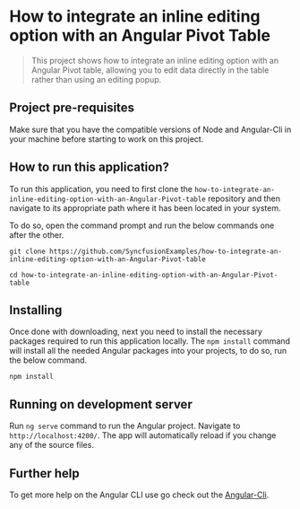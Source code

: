 # How to integrate an inline editing option with an Angular Pivot Table

> This project shows how to integrate an inline editing option with an Angular Pivot table, allowing you to edit data directly in the table rather than using an editing popup.

## Project pre-requisites

Make sure that you have the compatible versions of Node and Angular-Cli in your machine before starting to work on this project.

## How to run this application?

To run this application, you need to first clone the `how-to-integrate-an-inline-editing-option-with-an-Angular-Pivot-table` repository and then navigate to its appropriate path where it has been located in your system.

To do so, open the command prompt and run the below commands one after the other.

```
git clone https://github.com/SyncfusionExamples/how-to-integrate-an-inline-editing-option-with-an-Angular-Pivot-table

cd how-to-integrate-an-inline-editing-option-with-an-Angular-Pivot-table
```

## Installing

Once done with downloading, next you need to install the necessary packages required to run this application locally. The `npm install` command will install all the needed Angular packages into your projects, to do so, run the below command.

```
npm install
```


## Running on development server

Run `ng serve` command to run the Angular project. Navigate to `http://localhost:4200/`. The app will automatically reload if you change any of the source files.

## Further help

To get more help on the Angular CLI use go check out the [Angular-Cli](https://angular.dev/cli).
